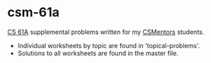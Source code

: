 # csm-61a

[CS 61A]([url](https://cs61a.org/)) supplemental problems written for my [CSMentors]([url](https://csmentors.berkeley.edu/#/)) students.

- Individual worksheets by topic are found in 'topical-problems'.
- Solutions to all worksheets are found in the master file.


